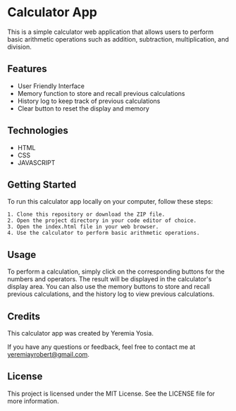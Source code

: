 
# Calculator App

This is a simple calculator web application that allows users to perform basic arithmetic operations such as addition, subtraction, multiplication, and division.

## Features

 - User Friendly Interface
 - Memory function to store and recall previous calculations
 - History log to keep track of previous calculations
 - Clear button to reset the display and memory

## Technologies
- HTML
- CSS
- JAVASCRIPT

## Getting Started
To run this calculator app locally on your computer, follow these steps:

    1. Clone this repository or download the ZIP file.
    2. Open the project directory in your code editor of choice.
    3. Open the index.html file in your web browser.
    4. Use the calculator to perform basic arithmetic operations.


## Usage
To perform a calculation, simply click on the corresponding buttons for the numbers and operators. The result will be displayed in the calculator's display area. You can also use the memory buttons to store and recall previous calculations, and the history log to view previous calculations.

## Credits
This calculator app was created by Yeremia Yosia. 

If you have any questions or feedback, feel free to contact me at yeremiayrobert@gmail.com.

## License
This project is licensed under the MIT License. See the LICENSE file for more information.
